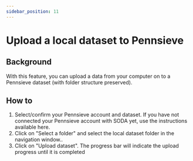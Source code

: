 ```yaml
---
sidebar_position: 11
---
```


# Upload a local dataset to Pennsieve

## Background

With this feature, you can upload a data from your computer on to a Pennsieve dataset (with folder structure preserved).

## How to

1. Select/confirm your Pennsieve account and dataset. If you have not connected your Pennsieve account with SODA yet, use the instructions available here.
2. Click on "Select a folder" and select the local dataset folder in the navigation window..
3. Click on "Upload dataset". The progress bar will indicate the upload progress until it is completed
